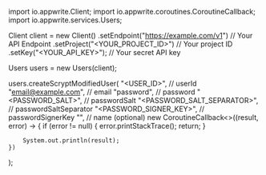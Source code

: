 import io.appwrite.Client;
import io.appwrite.coroutines.CoroutineCallback;
import io.appwrite.services.Users;

Client client = new Client()
    .setEndpoint("https://example.com/v1") // Your API Endpoint
    .setProject("<YOUR_PROJECT_ID>") // Your project ID
    .setKey("<YOUR_API_KEY>"); // Your secret API key

Users users = new Users(client);

users.createScryptModifiedUser(
    "<USER_ID>", // userId
    "email@example.com", // email
    "password", // password
    "<PASSWORD_SALT>", // passwordSalt
    "<PASSWORD_SALT_SEPARATOR>", // passwordSaltSeparator
    "<PASSWORD_SIGNER_KEY>", // passwordSignerKey
    "<NAME>", // name (optional)
    new CoroutineCallback<>((result, error) -> {
        if (error != null) {
            error.printStackTrace();
            return;
        }

        System.out.println(result);
    })
);

